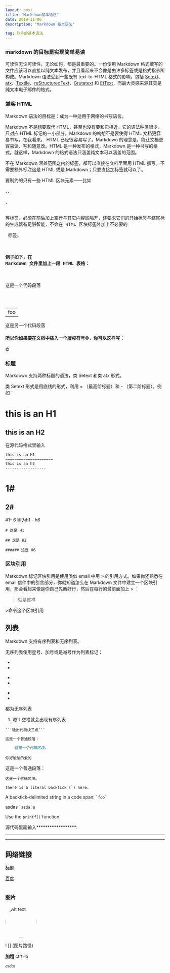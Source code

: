 ```yaml
---
layout: post
title: "Markdown基本语法"
date: 2019-11-06 
description: "Markdown 基本语法"

tag: 软件的基本语法
---   
```


### markdown 的目标是实现简单易读

可读性无论可读性，无论如何，都是最重要的。一份使用 Markdown 格式撰写的文件应该可以直接以纯文本发布，并且看起来不会像是由许多标签或是格式指令所构成。Markdown 语法受到一些既有 text-to-HTML 格式的影响，包括 [Setext](http://docutils.sourceforge.net/mirror/setext.html)、[atx](http://www.aaronsw.com/2002/atx/)、[Textile](http://textism.com/tools/textile/)、[reStructuredText](http://docutils.sourceforge.net/rst.html)、[Grutatext](http://www.triptico.com/software/grutatxt.html) 和 [EtText](http://ettext.taint.org/doc/)，而最大灵感来源其实是纯文本电子邮件的格式。

### 兼容 HTML

Markdown 语法的目标是：成为一种适用于网络的书写语言。

Markdown 不是想要取代 HTML，甚至也没有要和它相近，它的语法种类很少，只对应 HTML 标记的一小部分。Markdown 的构想不是要使得 HTML 文档更容易书写。在我看来， HTML 已经很容易写了。Markdown 的理念是，能让文档更容易读、写和随意改。HTML 是一种发布的格式，Markdown 是一种书写的格式。就这样，Markdown 的格式语法只涵盖纯文本可以涵盖的范围。

不在 Markdown 涵盖范围之内的标签，都可以直接在文档里面用 HTML 撰写。不需要额外标注这是 HTML 或是 Markdown；只要直接加标签就可以了。

要制约的只有一些 HTML 区块元素――比如 <div>、<table>、<pre>、<p> 等标签，必须在前后加上空行与其它内容区隔开，还要求它们的开始标签与结尾标签不能用制表符或空格来缩进。Markdown 的生成器有足够智能，不会在 HTML 区块标签外加上不必要的 <p> 标签。

#### 例子如下，在 Markdown 文件里加上一段 HTML 表格：




这是一个代码段落

<table>
	<tr>
		<td>foo</td>
	</tr>
</table>

这是另一个代码段落

#### 所以你如果要在文档中插入一个版权符号©，你可以这样写：

&copy;



### 标题

Markdown 支持两种标题的语法，类 Setext 和类 atx 形式。

类 Setext 形式是用底线的形式，利用 = （最高阶标题）和 - （第二阶标题），例如：

this is an H1	
==================

this is an H2
-------------------

在源代码格式里输入

``` 
this is an H1
=====================
this is an h2
------------------
```

# 1#

## 2#



#1- 6 则为h1 - h6

``` 
# 这是 H1

## 这是 H2

###### 这是 H6
```



### 区块引用

Markdown 标记区块引用是使用类似 email 中用 > 的引用方式。如果你还熟悉在 email 信件中的引言部分，你就知道怎么在 Markdown 文件中建立一个区块引用，那会看起来像是你自己先断好行，然后在每行的最前面加上 > ：

> 就是这样

&gt;命令这个区块引用



## 列表

Markdown 支持有序列表和无序列表。

无序列表使用星号、加号或是减号作为列表标记：

*

* 

+

+ 

-

- 

都为无序列表

1.  嗯 1.空格就会出现有序列表

``` 
​```输出代码块三点```
```

```md
这是一个普通段落：

    这是一个代码区块。
```

``` 你好速度啊
你好酸酸的爱的
```


<p>这是一个普通段落：</p>
<pre><code>这是一个代码区块。
</code></pre>




``There is a literal backtick (`) here.``


A backtick-delimited string in a code span: `` `foo` ``

asdas `` `asda` ``a





Use the `printf()` function.



源代码里面输入******************:

********************

***

## 网络链接

[标题](网址"标题")

[百度](www.baidu.com "我是百度")

![]()

### 图片

<img src="/home/yeshangjun/下载/下载.jpeg" alt="Alt text" style="width:100px;height:100px;border-radius:50%" />



! [] (图片路径) 



**加粗**  ctrt+b



 <p style="font:italic 14px 黑体">asdas</p>
